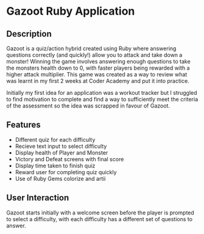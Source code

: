 # Gazoot Ruby Application 

## Description

Gazoot is a quiz/action hybrid created using Ruby where answering questions correctly (and quickly!) allow you to attack and take down a monster! Winning the game involves answering enough questions to take the monsters health down to 0, with faster players being rewarded with a higher attack multiplier. This game was created as a way to review what was learnt in my first 2 weeks at Coder Academy and put it into practice.

Initially my first idea for an application was a workout tracker but I struggled to find motivation to complete and find a way to sufficiently meet the criteria of the assessment so the idea was scrapped in favour of Gazoot.

## Features

* Different quiz for each difficulty
* Recieve text input to select difficulty
* Display health of Player and Monster
* Victory and Defeat screens with final score
* Display time taken to finish quiz
* Reward user for completing quiz quickly
* Use of Ruby Gems colorize and artii

## User Interaction

Gazoot starts initially with a welcome screen before the player is prompted to select a difficulty, with each difficulty has a different set of questions to answer.